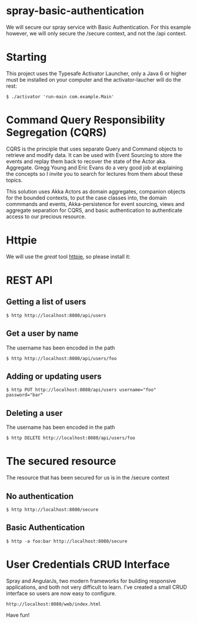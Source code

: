 # spray-basic-authentication
We will secure our spray service with Basic Authentication. For this example however, we will only secure the /secure
context, and not the /api context. 

# Starting
This project uses the Typesafe Activator Launcher, only a Java 6 or higher must be installed on your computer and 
the activator-laucher will do the rest:

    $ ./activator 'run-main com.example.Main'

# Command Query Responsibility Segregation (CQRS)
CQRS is the principle that uses separate Query and Command objects to retrieve and modify data. It can be used with 
Event Sourcing to store the events and replay them back to recover the state of the Actor aka. Aggregate. Gregg Young
and Eric Evans do a very good job at explaining the concepts so I invite you to search for lectures from them about
these topics.

This solution uses Akka Actors as domain aggregates, companion objects for the bounded contexts, to put the case classes
into, the domain commmands and events, Akka-persistence for event sourcing, views and aggregate separation for CQRS, 
and basic authentication to authenticate access to our precious resource. 

# Httpie
We will use the *great* tool [httpie](https://github.com/jakubroztocil/httpie), so please install it:

# REST API
## Getting a list of users
        
    $ http http://localhost:8080/api/users
    
## Get a user by name
The username has been encoded in the path
    
    $ http http://localhost:8080/api/users/foo
    
## Adding or updating users

    $ http PUT http://localhost:8080/api/users username="foo" password="bar"
    
## Deleting a user
The username has been encoded in the path

    $ http DELETE http://localhost:8080/api/users/foo
    
# The secured resource
The resource that has been secured for us is in the /secure context

## No authentication

    $ http http://localhost:8080/secure

## Basic Authentication
    
    $ http -a foo:bar http://localhost:8080/secure
    
# User Credentials CRUD Interface
Spray and AngularJs, two modern frameworks for building responsive applications, and both not very difficult to learn. 
I've created a small CRUD interface so users are now easy to configure.

    http://localhost:8080/web/index.html
        
Have fun!